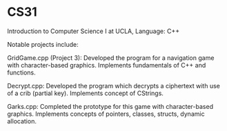 # CS31
Introduction to Computer Science I at UCLA, Language: C++

Notable projects include:

GridGame.cpp (Project 3): Developed the program for a navigation game with character-based graphics. Implements fundamentals of C++ and functions.

Decrypt.cpp: Developed the program which decrypts a ciphertext with use of a crib (partial key). Implements concept of CStrings. 

Garks.cpp: Completed the prototype for this game with character-based graphics. Implements concepts of pointers, classes, structs, dynamic allocation. 

